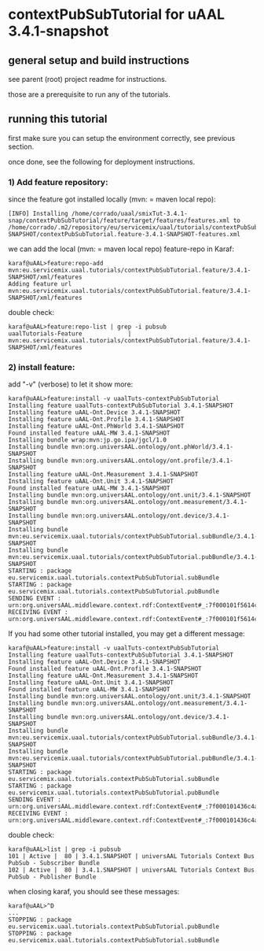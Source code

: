 
# contextPubSubTutorial for uAAL 3.4.1-snapshot




## general setup and build instructions


see parent (root) project readme for instructions.

those are a prerequisite to run any of the tutorials.




## running this tutorial


first make sure you can setup the environment correctly, see previous section.

once done, see the following for deployment instructions. 



### 1) Add feature repository:


since the feature got installed locally (mvn: = maven local repo):

	[INFO] Installing /home/corrado/uaal/smixTut-3.4.1-snap/contextPubSubTutorial/feature/target/features/features.xml to /home/corrado/.m2/repository/eu/servicemix/uaal/tutorials/contextPubSubTutorial.feature/3.4.1-SNAPSHOT/contextPubSubTutorial.feature-3.4.1-SNAPSHOT-features.xml


we can add the local (mvn: = maven local repo) feature-repo in Karaf:

	karaf@uAAL>feature:repo-add mvn:eu.servicemix.uaal.tutorials/contextPubSubTutorial.feature/3.4.1-SNAPSHOT/xml/features
	Adding feature url mvn:eu.servicemix.uaal.tutorials/contextPubSubTutorial.feature/3.4.1-SNAPSHOT/xml/features


double check:

	karaf@uAAL>feature:repo-list | grep -i pubsub
	uaalTutorials-Feature             | mvn:eu.servicemix.uaal.tutorials/contextPubSubTutorial.feature/3.4.1-SNAPSHOT/xml/features



### 2) install feature:

add "-v" (verbose) to let it show more:

	karaf@uAAL>feature:install -v uaalTuts-contextPubSubTutorial
	Installing feature uaalTuts-contextPubSubTutorial 3.4.1-SNAPSHOT
	Installing feature uAAL-Ont.Device 3.4.1-SNAPSHOT
	Installing feature uAAL-Ont.Profile 3.4.1-SNAPSHOT
	Installing feature uAAL-Ont.PhWorld 3.4.1-SNAPSHOT
	Found installed feature uAAL-MW 3.4.1-SNAPSHOT
	Installing bundle wrap:mvn:jp.go.ipa/jgcl/1.0
	Installing bundle mvn:org.universAAL.ontology/ont.phWorld/3.4.1-SNAPSHOT
	Installing bundle mvn:org.universAAL.ontology/ont.profile/3.4.1-SNAPSHOT
	Installing feature uAAL-Ont.Measurement 3.4.1-SNAPSHOT
	Installing feature uAAL-Ont.Unit 3.4.1-SNAPSHOT
	Found installed feature uAAL-MW 3.4.1-SNAPSHOT
	Installing bundle mvn:org.universAAL.ontology/ont.unit/3.4.1-SNAPSHOT
	Installing bundle mvn:org.universAAL.ontology/ont.measurement/3.4.1-SNAPSHOT
	Installing bundle mvn:org.universAAL.ontology/ont.device/3.4.1-SNAPSHOT
	Installing bundle mvn:eu.servicemix.uaal.tutorials/contextPubSubTutorial.subBundle/3.4.1-SNAPSHOT
	Installing bundle mvn:eu.servicemix.uaal.tutorials/contextPubSubTutorial.pubBundle/3.4.1-SNAPSHOT
	STARTING : package eu.servicemix.uaal.tutorials.contextPubSubTutorial.subBundle
	STARTING : package eu.servicemix.uaal.tutorials.contextPubSubTutorial.pubBundle
	SENDING EVENT : urn:org.universAAL.middleware.context.rdf:ContextEvent#_:7f000101f5614cd2:927
	RECEIVING EVENT : urn:org.universAAL.middleware.context.rdf:ContextEvent#_:7f000101f5614cd2:927


If you had some other tutorial installed, you may get a different message:	

	karaf@uAAL>feature:install -v uaalTuts-contextPubSubTutorial
	Installing feature uaalTuts-contextPubSubTutorial 3.4.1-SNAPSHOT
	Installing feature uAAL-Ont.Device 3.4.1-SNAPSHOT
	Found installed feature uAAL-Ont.Profile 3.4.1-SNAPSHOT
	Installing feature uAAL-Ont.Measurement 3.4.1-SNAPSHOT
	Installing feature uAAL-Ont.Unit 3.4.1-SNAPSHOT
	Found installed feature uAAL-MW 3.4.1-SNAPSHOT
	Installing bundle mvn:org.universAAL.ontology/ont.unit/3.4.1-SNAPSHOT
	Installing bundle mvn:org.universAAL.ontology/ont.measurement/3.4.1-SNAPSHOT
	Installing bundle mvn:org.universAAL.ontology/ont.device/3.4.1-SNAPSHOT
	Installing bundle mvn:eu.servicemix.uaal.tutorials/contextPubSubTutorial.subBundle/3.4.1-SNAPSHOT
	Installing bundle mvn:eu.servicemix.uaal.tutorials/contextPubSubTutorial.pubBundle/3.4.1-SNAPSHOT
	STARTING : package eu.servicemix.uaal.tutorials.contextPubSubTutorial.subBundle
	STARTING : package eu.servicemix.uaal.tutorials.contextPubSubTutorial.pubBundle
	SENDING EVENT : urn:org.universAAL.middleware.context.rdf:ContextEvent#_:7f000101436c4aa8:929
	RECEIVING EVENT : urn:org.universAAL.middleware.context.rdf:ContextEvent#_:7f000101436c4aa8:929


double check:

	karaf@uAAL>list | grep -i pubsub
	101 | Active |  80 | 3.4.1.SNAPSHOT | universAAL Tutorials Context Bus PubSub - Subscriber Bundle 
	102 | Active |  80 | 3.4.1.SNAPSHOT | universAAL Tutorials Context Bus PubSub - Publisher Bundle     


when closing karaf, you should see these messages:

	karaf@uAAL>^D
	...
	STOPPING : package eu.servicemix.uaal.tutorials.contextPubSubTutorial.pubBundle
	STOPPING : package eu.servicemix.uaal.tutorials.contextPubSubTutorial.subBundle
